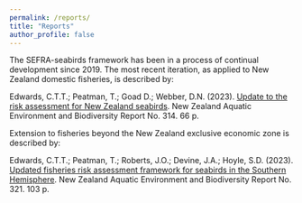 ```yaml
---
permalink: /reports/
title: "Reports"
author_profile: false
---
```


The SEFRA-seabirds framework has been in a process of continual development since 2019. The most recent iteration, as applied to New Zealand domestic fisheries, is described by:

Edwards, C.T.T.; Peatman, T.; Goad D.; Webber, D.N. (2023). [Update to the risk assessment for New Zealand seabirds][report1]. New Zealand Aquatic Environment and Biodiversity Report No. 314. 66 p.

Extension to fisheries beyond the New Zealand exclusive economic zone is described by:

Edwards, C.T.T.; Peatman, T.; Roberts, J.O.; Devine, J.A.; Hoyle, S.D. (2023). [Updated fisheries risk assessment framework for seabirds in the Southern Hemisphere][report2]. New Zealand Aquatic Environment and Biodiversity Report No. 321. 103 p.

[report1]: https://www.mpi.govt.nz/dmsdocument/57181/direct
[report2]: https://www.mpi.govt.nz/dmsdocument/59464/direct
